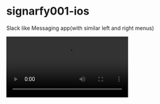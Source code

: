 # signarfy001-ios
Slack like Messaging app(with similar left and right menus)


<video src="1.mp4" width="320"></video>
